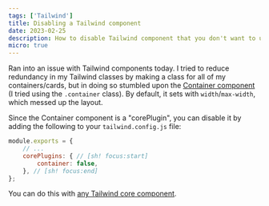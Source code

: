 ```yaml
---
tags: ['Tailwind']
title: Disabling a Tailwind component
date: 2023-02-25
description: How to disable Tailwind component that you don't want to use.
micro: true
---
```


Ran into an issue with Tailwind components today. I tried to reduce redundancy in my Tailwind classes by making a class for all of my containers/cards, but in doing so stumbled upon the [Container component](https://tailwindcss.com/docs/container) (I tried using the `.container` class). By default, it sets with `width`/`max-width`, which messed up the layout.

Since the Container component is a "corePlugin", you can disable it by adding the following to your `tailwind.config.js` file:

```js
module.exports = {
    // ...
    corePlugins: { // [sh! focus:start]
        container: false,
    }, // [sh! focus:end]
};
```

You can do this with [any Tailwind core component](https://tailwindcss.com/docs/configuration#core-plugins).
